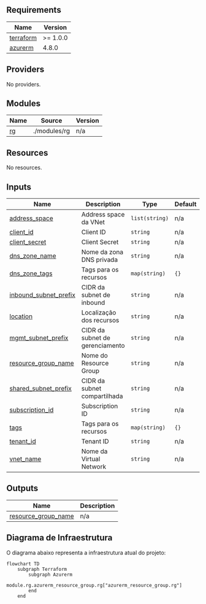 ## Requirements

| Name | Version |
|------|---------|
| <a name="requirement_terraform"></a> [terraform](#requirement\_terraform) | >= 1.0.0 |
| <a name="requirement_azurerm"></a> [azurerm](#requirement\_azurerm) | 4.8.0 |

## Providers

No providers.

## Modules

| Name | Source | Version |
|------|--------|---------|
| <a name="module_rg"></a> [rg](#module\_rg) | ./modules/rg | n/a |

## Resources

No resources.

## Inputs

| Name | Description | Type | Default | Required |
|------|-------------|------|---------|:--------:|
| <a name="input_address_space"></a> [address\_space](#input\_address\_space) | Address space da VNet | `list(string)` | n/a | yes |
| <a name="input_client_id"></a> [client\_id](#input\_client\_id) | Client ID | `string` | n/a | yes |
| <a name="input_client_secret"></a> [client\_secret](#input\_client\_secret) | Client Secret | `string` | n/a | yes |
| <a name="input_dns_zone_name"></a> [dns\_zone\_name](#input\_dns\_zone\_name) | Nome da zona DNS privada | `string` | n/a | yes |
| <a name="input_dns_zone_tags"></a> [dns\_zone\_tags](#input\_dns\_zone\_tags) | Tags para os recursos | `map(string)` | `{}` | no |
| <a name="input_inbound_subnet_prefix"></a> [inbound\_subnet\_prefix](#input\_inbound\_subnet\_prefix) | CIDR da subnet de inbound | `string` | n/a | yes |
| <a name="input_location"></a> [location](#input\_location) | Localização dos recursos | `string` | n/a | yes |
| <a name="input_mgmt_subnet_prefix"></a> [mgmt\_subnet\_prefix](#input\_mgmt\_subnet\_prefix) | CIDR da subnet de gerenciamento | `string` | n/a | yes |
| <a name="input_resource_group_name"></a> [resource\_group\_name](#input\_resource\_group\_name) | Nome do Resource Group | `string` | n/a | yes |
| <a name="input_shared_subnet_prefix"></a> [shared\_subnet\_prefix](#input\_shared\_subnet\_prefix) | CIDR da subnet compartilhada | `string` | n/a | yes |
| <a name="input_subscription_id"></a> [subscription\_id](#input\_subscription\_id) | Subscription ID | `string` | n/a | yes |
| <a name="input_tags"></a> [tags](#input\_tags) | Tags para os recursos | `map(string)` | `{}` | no |
| <a name="input_tenant_id"></a> [tenant\_id](#input\_tenant\_id) | Tenant ID | `string` | n/a | yes |
| <a name="input_vnet_name"></a> [vnet\_name](#input\_vnet\_name) | Nome da Virtual Network | `string` | n/a | yes |

## Outputs

| Name | Description |
|------|-------------|
| <a name="output_resource_group_name"></a> [resource\_group\_name](#output\_resource\_group\_name) | n/a |

## Diagrama de Infraestrutura

O diagrama abaixo representa a infraestrutura atual do projeto:

 
```mermaid
flowchart TD
	subgraph Terraform
		subgraph Azurerm
			module.rg.azurerm_resource_group.rg["azurerm_resource_group.rg"]
		end
	end
```
